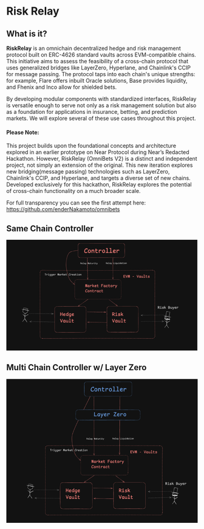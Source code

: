 # Risk Relay

## What is it?

**RiskRelay** is an omnichain decentralized hedge and risk management protocol built on ERC-4626 standard vaults across EVM-compatible chains. This initiative aims to assess the feasibility of a cross-chain protocol that uses generalized bridges like LayerZero, Hyperlane, and Chainlink's CCIP for message passing. The protocol taps into each chain's unique strengths: for example, Flare offers inbuilt Oracle solutions, Base provides liquidity, and Fhenix and Inco allow for shielded bets. 

By developing modular components with standardized interfaces, RiskRelay is versatile enough to serve not only as a risk management solution but also as a foundation for applications in insurance, betting, and prediction markets. We will explore several of these use cases throughout this project.

#### Please Note:
This project builds upon the foundational concepts and architecture explored in an earlier prototype on Near Protocol during Near’s Redacted Hackathon. However, RiskRelay (OmniBets V2) is a distinct and independent project, not simply an extension of the original. This new iteration explores new bridging(message passing) technologies such as LayerZero, Chainlink's CCIP, and Hyperlane, and targets a diverse set of new chains. Developed exclusively for this hackathon, RiskRelay explores the potential of cross-chain functionality on a much broader scale.


For full transparency you can see the first attempt here: https://github.com/enderNakamoto/omnibets

## Same Chain Controller 

![alt text](image.png)


## Multi Chain Controller w/ Layer Zero

![alt text](image-1.png)